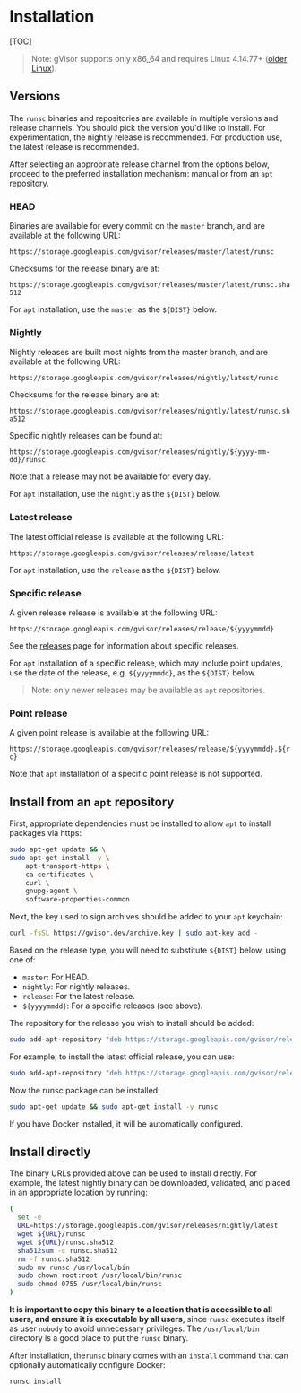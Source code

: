 # Installation

[TOC]

> Note: gVisor supports only x86\_64 and requires Linux 4.14.77+
> ([older Linux](./networking.md#gso)).

## Versions

The `runsc` binaries and repositories are available in multiple versions and
release channels. You should pick the version you'd like to install. For
experimentation, the nightly release is recommended. For production use, the
latest release is recommended.

After selecting an appropriate release channel from the options below, proceed
to the preferred installation mechanism: manual or from an `apt` repository.

### HEAD

Binaries are available for every commit on the `master` branch, and are
available at the following URL:

`https://storage.googleapis.com/gvisor/releases/master/latest/runsc`

Checksums for the release binary are at:

`https://storage.googleapis.com/gvisor/releases/master/latest/runsc.sha512`

For `apt` installation, use the `master` as the `${DIST}` below.

### Nightly

Nightly releases are built most nights from the master branch, and are available
at the following URL:

`https://storage.googleapis.com/gvisor/releases/nightly/latest/runsc`

Checksums for the release binary are at:

`https://storage.googleapis.com/gvisor/releases/nightly/latest/runsc.sha512`

Specific nightly releases can be found at:

`https://storage.googleapis.com/gvisor/releases/nightly/${yyyy-mm-dd}/runsc`

Note that a release may not be available for every day.

For `apt` installation, use the `nightly` as the `${DIST}` below.

### Latest release

The latest official release is available at the following URL:

`https://storage.googleapis.com/gvisor/releases/release/latest`

For `apt` installation, use the `release` as the `${DIST}` below.

### Specific release

A given release release is available at the following URL:

`https://storage.googleapis.com/gvisor/releases/release/${yyyymmdd}`

See the [releases][releases] page for information about specific releases.

For `apt` installation of a specific release, which may include point updates,
use the date of the release, e.g. `${yyyymmdd}`, as the `${DIST}` below.

> Note: only newer releases may be available as `apt` repositories.

### Point release

A given point release is available at the following URL:

`https://storage.googleapis.com/gvisor/releases/release/${yyyymmdd}.${rc}`

Note that `apt` installation of a specific point release is not supported.

## Install from an `apt` repository

First, appropriate dependencies must be installed to allow `apt` to install
packages via https:

```bash
sudo apt-get update && \
sudo apt-get install -y \
    apt-transport-https \
    ca-certificates \
    curl \
    gnupg-agent \
    software-properties-common
```

Next, the key used to sign archives should be added to your `apt` keychain:

```bash
curl -fsSL https://gvisor.dev/archive.key | sudo apt-key add -
```

Based on the release type, you will need to substitute `${DIST}` below, using
one of:

*   `master`: For HEAD.
*   `nightly`: For nightly releases.
*   `release`: For the latest release.
*   `${yyyymmdd}`: For a specific releases (see above).

The repository for the release you wish to install should be added:

```bash
sudo add-apt-repository "deb https://storage.googleapis.com/gvisor/releases ${DIST} main"
```

For example, to install the latest official release, you can use:

```bash
sudo add-apt-repository "deb https://storage.googleapis.com/gvisor/releases release main"
```

Now the runsc package can be installed:

```bash
sudo apt-get update && sudo apt-get install -y runsc
```

If you have Docker installed, it will be automatically configured.

## Install directly

The binary URLs provided above can be used to install directly. For example, the
latest nightly binary can be downloaded, validated, and placed in an appropriate
location by running:

```bash
(
  set -e
  URL=https://storage.googleapis.com/gvisor/releases/nightly/latest
  wget ${URL}/runsc
  wget ${URL}/runsc.sha512
  sha512sum -c runsc.sha512
  rm -f runsc.sha512
  sudo mv runsc /usr/local/bin
  sudo chown root:root /usr/local/bin/runsc
  sudo chmod 0755 /usr/local/bin/runsc
)
```

**It is important to copy this binary to a location that is accessible to all
users, and ensure it is executable by all users**, since `runsc` executes itself
as user `nobody` to avoid unnecessary privileges. The `/usr/local/bin` directory
is a good place to put the `runsc` binary.

After installation, the`runsc` binary comes with an `install` command that can
optionally automatically configure Docker:

```bash
runsc install
```

[releases]: https://github.com/google/gvisor/releases
